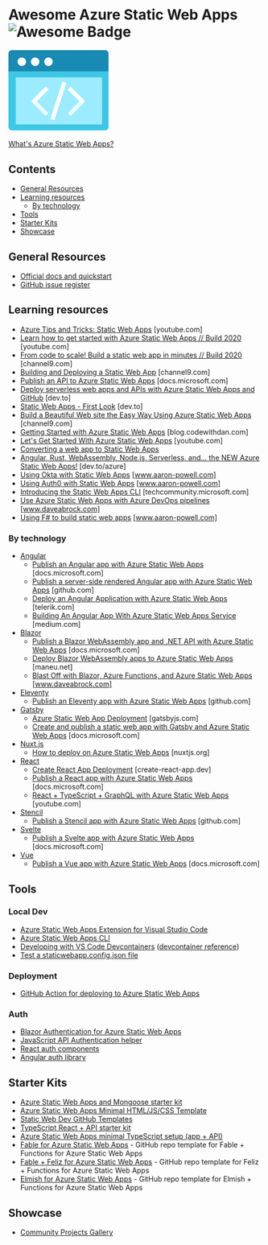 # Awesome Azure Static Web Apps ![Awesome Badge](https://awesome.re/badge-flat2.svg)

<img src="./static-web-apps.png?raw=true" alt="Azure Static Web Apps logo" width="200" height="auto">

[What's Azure Static Web Apps?](https://docs.microsoft.com/azure/static-web-apps/overview?WT.mc_id=javascript-11478-cxa)

## Contents

- [General Resources](#general-resources)
- [Learning resources](#learning-resources)
  * [By technology](#by-technology)
- [Tools](#tools)
- [Starter Kits](#starter-kits)
- [Showcase](#showcase)

## General Resources

- [Official docs and quickstart](https://docs.microsoft.com/azure/static-web-apps/?WT.mc_id=javascript-11478-cxa)
- [GitHub issue register](https://github.com/Azure/static-web-apps/issues)

## Learning resources

- [Azure Tips and Tricks: Static Web Apps](https://aka.ms/StaticWebAppsTips) [youtube.com]
- [Learn how to get started with Azure Static Web Apps // Build 2020](https://www.youtube.com/watch?v=OFcyWMg3jjg) [youtube.com]
- [From code to scale! Build a static web app in minutes // Build 2020](https://channel9.msdn.com/Events/Build/2020/INT159?WT.mc_id=javascript-11478-cxa) [channel9.com]
- [Building and Deploying a Static Web App](https://channel9.msdn.com/Shows/Docs-Azure/Building-and-Deploying-a-Static-Web-App/?WT.mc_id=javascript-11478-cxa) [channel9.com]
- [Publish an API to Azure Static Web Apps](https://docs.microsoft.com/learn/modules/publish-static-web-app-api-preview-url/?WT.mc_id=javascript-11478-cxa) [docs.microsoft.com]
- [Deploy serverless web apps and APIs with Azure Static Web Apps and GitHub](https://dev.to/azure/the-easy-way-to-serverless-web-apps-and-apis-with-azure-swag-2heb) [dev.to]
- [Static Web Apps - First Look](https://dev.to/azure/static-web-apps-first-look-3b1) [dev.to]
- [Build a Beautiful Web site the Easy Way Using Azure Static Web Apps](https://channel9.msdn.com/Events/Start-Dev-Change/Start-Dev-Change/Build-a-Beautiful-Web-site-the-Easy-Way-Using-Azure-Static-Web-Apps?WT.mc_id=javascript-11478-cxa) [channel9.com]
- [Getting Started with Azure Static Web Apps](https://blog.codewithdan.com/getting-started-with-azure-static-web-apps/) [blog.codewithdan.com]
- [Let's Get Started With Azure Static Web Apps](https://www.youtube.com/watch?v=31nFBQg5cAQ) [youtube.com]
- [Converting a web app to Static Web Apps](https://amygoestoperth.com.au/building-quokkabot-part-3-moving-to-azure-static-web-apps/)
- [Angular, Rust, WebAssembly, Node.js, Serverless, and... the NEW Azure Static Web Apps!](https://dev.to/azure/angular-rust-webassembly-node-js-serverless-and-the-new-azure-static-web-apps-cnb) [dev.to/azure]
- [Using Okta with Static Web Apps](https://www.aaron-powell.com/posts/2021-05-13-using-okta-with-static-web-apps/) [www.aaron-powell.com]
- [Using Auth0 with Static Web Apps](https://www.aaron-powell.com/posts/2021-05-13-using-auth0-with-static-web-apps/) [www.aaron-powell.com]
- [Introducing the Static Web Apps CLI](https://techcommunity.microsoft.com/t5/apps-on-azure/introducing-the-azure-static-web-apps-cli/ba-p/2257581) [techcommunity.microsoft.com]
- [Use Azure Static Web Apps with Azure DevOps pipelines](https://www.daveabrock.com/2021/04/01/static-web-apps-azure-pipelines/) [www.daveabrock.com]
- [Using F# to build static web apps](https://www.aaron-powell.com/posts/2021-07-09-learn-about-fsharp-and-web-development/) [www.aaron-powell.com]

### By technology

- [Angular](https://angular.io/)
  * [Publish an Angular app with Azure Static Web Apps](https://docs.microsoft.com/learn/modules/publish-app-service-static-web-app-api/?WT.mc_id=javascript-11478-cxa) [docs.microsoft.com]
  * [Publish a server-side rendered Angular app with Azure Static Web Apps](https://github.com/manekinekko/angular-ssr-swa#angular-server-side-rendering-on-azure-static-web-apps) [github.com]
  * [Deploy an Angular Application with Azure Static Web Apps](https://www.telerik.com/blogs/deploy-angular-application-with-azure-static-web-apps) [telerik.com]
  * [Building An Angular App With Azure Static Web Apps Service](https://medium.com/bb-tutorials-and-thoughts/building-an-angular-app-with-azure-static-web-apps-service-8fe84ebe4709) [medium.com]
- [Blazor](https://dotnet.microsoft.com/apps/aspnet/web-apps/blazor?WT.mc_id=javascript-11478-cxa)
  * [Publish a Blazor WebAssembly app and .NET API with Azure Static Web Apps](https://docs.microsoft.com/learn/modules/publish-app-service-static-web-app-api-dotnet/?WT.mc_id=javascript-11478-cxa) [docs.microsoft.com]
  * [Deploy Blazor WebAssembly apps to Azure Static Web Apps](https://www.maneu.net/dev/2020-05-deploy-blazor-client-apps-with-azure-static-apps/) [maneu.net]
  * [Blast Off with Blazor, Azure Functions, and Azure Static Web Apps](https://www.daveabrock.com/2020/10/13/azure-functions-static-apps-blazor/) [www.daveabrock.com]
- [Eleventy](https://www.11ty.dev/)
  * [Publish an Eleventy app with Azure Static Web Apps](https://github.com/manekinekko/11ty-blog-swa#eleventy-base-blog) [github.com]
- [Gatsby](https://www.gatsbyjs.com)
  * [Azure Static Web App Deployment](https://www.gatsbyjs.com/docs/deploying-to-azure/) [gatsbyjs.com]
  * [Create and publish a static web app with Gatsby and Azure Static Web Apps](https://docs.microsoft.com/learn/modules/create-deploy-static-webapp-gatsby-app-service/?WT.mc_id=javascript-11478-cxa) [docs.microsoft.com]
- [Nuxt.js](https://nuxtjs.org/)
  * [How to deploy on Azure Static Web Apps](https://nuxtjs.org/faq/deployment-azure-static-web-apps/) [nuxtjs.org]
- [React](https://reactjs.org/)
  * [Create React App Deployment](https://create-react-app.dev/docs/deployment/#azure) [create-react-app.dev]
  * [Publish a React app with Azure Static Web Apps](https://docs.microsoft.com/learn/modules/publish-app-service-static-web-app-api/?WT.mc_id=javascript-11478-cxa) [docs.microsoft.com]
  * [React + TypeScript + GraphQL with Azure Static Web Apps](https://www.youtube.com/watch?v=7CmNSykJNoA) [youtube.com]
- [Stencil](https://stenciljs.com)
  * [Publish a Stencil app with Azure Static Web Apps](https://github.com/manekinekko/stencil-swa#stencil-app-starter) [github.com]
- [Svelte](https://svelte.dev/)
  * [Publish a Svelte app with Azure Static Web Apps](https://docs.microsoft.com/learn/modules/publish-app-service-static-web-app-api/?WT.mc_id=javascript-11478-cxa) [docs.microsoft.com]
- [Vue](https://vuejs.org/)
  * [Publish a Vue app with Azure Static Web Apps](https://docs.microsoft.com/learn/modules/publish-app-service-static-web-app-api/?WT.mc_id=javascript-11478-cxa) [docs.microsoft.com]

## Tools

### Local Dev

- [Azure Static Web Apps Extension for Visual Studio Code](https://marketplace.visualstudio.com/items?itemName=ms-azuretools.vscode-azurestaticwebapps&WT.mc_id=javascript-11478-cxa)
- [Azure Static Web Apps CLI](https://github.com/Azure/static-web-apps-cli)
- [Developing with VS Code Devcontainers](https://acloudguru.com/blog/engineering/how-to-develop-serverless-apps-with-github-codespaces) ([devcontainer reference](https://github.com/microsoft/vscode-dev-containers/tree/master/containers/azure-static-web-apps))
- [Test a staticwebapp.config.json file](https://swa-playground.wassim.dev/)

### Deployment

- [GitHub Action for deploying to Azure Static Web Apps](https://github.com/Azure/static-web-apps-deploy)

### Auth

- [Blazor Authentication for Azure Static Web Apps](https://github.com/Azure/azure-app-service-authentication)
- [JavaScript API Authentication helper](https://github.com/aaronpowell/azure-static-web-apps-api-auth)
- [React auth components](https://github.com/aaronpowell/react-static-web-apps-auth)
- [Angular auth library](https://github.com/christianacca/static-web-apps-auth)

## Starter Kits

- [Azure Static Web Apps and Mongoose starter kit](https://github.com/GeekTrainer/aswa-student-starter-kit)
- [Azure Static Web Apps Minimal HTML/JS/CSS Template](https://github.com/sinedied/azure-swag)
- [Static Web Dev GitHub Templates](https://github.com/staticwebdev?tab=repositories)
- [TypeScript React + API starter kit](https://github.com/aaronpowell/aswa-react-template)
- [Azure Static Web Apps minimal TypeScript setup (app + API)](https://github.com/manekinekko/swa-typescript)
- [Fable for Azure Static Web Apps](https://github.com/aaronpowell/swa-fable-template) - GitHub repo template for Fable + Functions for Azure Static Web Apps
- [Fable + Feliz for Azure Static Web Apps](https://github.com/aaronpowell/swa-feliz-template) - GitHub repo template for Feliz + Functions for Azure Static Web Apps
- [Elmish for Azure Static Web Apps](https://github.com/aaronpowell/swa-elmish-template) - GitHub repo template for Elmish + Functions for Azure Static Web Apps

## Showcase

- [Community Projects Gallery](https://github.com/microsoft/static-web-apps-gallery-code-samples)

